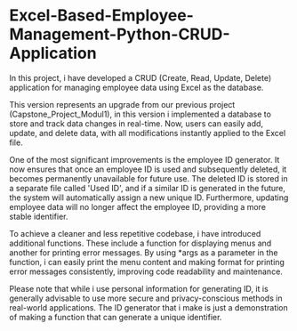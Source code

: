 # Excel-Based-Employee-Management-Python-CRUD-Application
In this project, i have developed a CRUD (Create, Read, Update, Delete) application for managing employee data using Excel as the database.

This version represents an upgrade from our previous project (Capstone_Project_Modul1), in this version i implemented a database to store and track data changes in real-time. Now, users can easily add, update, and delete data, with all modifications instantly applied to the Excel file.

One of the most significant improvements is the employee ID generator. It now ensures that once an employee ID is used and subsequently deleted, it becomes permanently unavailable for future use. The deleted ID is stored in a separate file called 'Used ID', and if a similar ID is generated in the future, the system will automatically assign a new unique ID. Furthermore, updating employee data will no longer affect the employee ID, providing a more stable identifier.

To achieve a cleaner and less repetitive codebase, i have introduced additional functions. These include a function for displaying menus and another for printing error messages. By using *args as a parameter in the function, i can easily print the menu content and making format for printing error messages consistently, improving code readability and maintenance.

Please note that while i use personal information for generating ID, it is generally advisable to use more secure and privacy-conscious methods in real-world applications. The ID generator that i make is just a demonstration of making a function that can generate a unique identifier.



